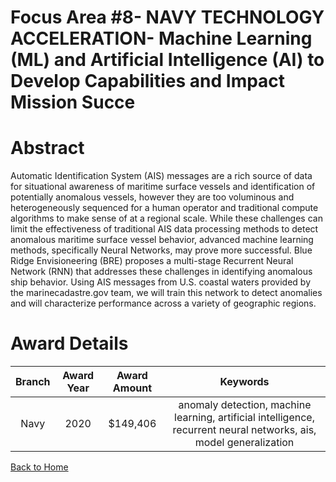 
Focus Area #8- NAVY TECHNOLOGY ACCELERATION- Machine Learning (ML) and Artificial Intelligence (AI) to Develop Capabilities and Impact Mission Succe
====================================================================================================================================================

# Abstract


Automatic Identification System (AIS) messages are a rich source of data for situational awareness of maritime surface vessels and identification of potentially anomalous vessels, however they are too voluminous and heterogeneously sequenced for a human operator and traditional compute algorithms to make sense of at a regional scale. While these challenges can limit the effectiveness of traditional AIS data processing methods to detect anomalous maritime surface vessel behavior, advanced machine learning methods, specifically Neural Networks, may prove more successful. Blue Ridge Envisioneering (BRE) proposes a multi-stage Recurrent Neural Network (RNN) that addresses these challenges in identifying anomalous ship behavior. Using AIS messages from U.S. coastal waters provided by the marinecadastre.gov team, we will train this network to detect anomalies and will characterize performance across a variety of geographic regions.  

# Award Details

|Branch|Award Year|Award Amount|Keywords|
| :---: | :---: | :---: | :---: |
|Navy|2020|$149,406|anomaly detection, machine learning, artificial intelligence, recurrent neural networks, ais, model generalization|
  
  


[Back to Home](https://github.com/chrischow/dod_sbir_awards/Reports/JH/#2111)